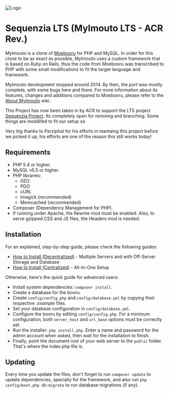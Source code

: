 ![Logo](https://code.acr.moe/kazari/sequenzia/raw/master/public/images/logo.png "Logo")
# Sequenzia LTS (MyImouto LTS - ACR Rev.)

MyImouto is a clone of [Moebooru](https://github.com/moebooru/moebooru) for PHP and MySQL. In order for this clone to be as exact as possible, MyImouto uses a custom framework that is based on Ruby on Rails, thus the code from Moebooru was transcribed to PHP with some small modifications to fit the target language and framework.

MyImouto development stopped around 2014. By then, the port was mostly complete, with some bugs here and there. For more information about its features, changes and additions compared to Moebooru, please refer to the [About MyImouto](https://github.com/myimouto/myimouto/wiki/About-MyImouto) wiki. 

This Project has now been taken in by ACR to support the LTS project [Sequenzia Project](https://acr.moe/index.php?title=Sequenzia_Project). Its completely open for remixing and branching. Some things are moddifed to fit our setup so 

Very big thanks to Parziphal for his efforts in mantaing this project before we picked it up, his efforts are one of the reason this still works today!


## Requirements

  * PHP 5.4 or higher.
  * MySQL v5.5 or higher.
  * PHP libraries:
    * GD2
    * PDO
    * cURL
    * Imagick (recommended)
    * Memcached (recommended)
  * Composer (Dependency Management for PHP).
  * If running under Apache, the Rewrite mod must be enabled. Also, to serve gzipped CSS and JS files, the Headers mod is needed.


## Installation

For an explained, step-by-step guide, please check the following guides: 

* [How to Install (Decentralized)](https://acr.moe/index.php/Build_a_Sequenzia_Booru) - Multiple Servers and with Off-Server Storage and Database
* [How to Install (Centralized)](https://code.acr.moe/kazari/sequenzia/wikis/ubuntu-centralized-installation-guide) - All-In-One Setup

Otherwise, here's the quick guide for advanced users:

  * Install system dependencies: `composer install`.
  * Create a database for the booru.
  * Create `config/config.php` and `config/database.yml` by copying their respective _.example_ files.
  * Set your database configuration in `config/database.yml`.
  * Configure the booru by editing `config/config.php`. For a minimum configuration, both `server_host` and `url_base` options must be correctly set.
  * Run the installer: `php install.php`. Enter a name and password for the admin account when asked, then wait for the installation to finish.
  * Finally, point the document root of your web server to the `public` folder. That's where the index.php file is.


## Updating

Every time you update the files, don't forget to run `composer update` to update dependencies, specially for the framework, and also run `php config/boot.php db:migrate` to run database migrations (if any).
